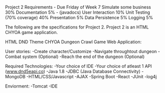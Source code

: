 Project 2 Requirements - Due Friday of Week 7
Simulate some business 30%
Documentation 5% - (javadocs)
User Interaction 10%
Unit Testing (70% coverage) 40%
Presentation 5%
Data Persistence 5%
Logging 5%

The following are the specifications for Project 2.
Project 2 is an HTML CHYOA game application.

HTML DND Theme CHYOA Dungeon Crawl Game Web Application:

User stories:
	-Create character/Customize
	-Navigate throughtout dungeon
	-Combat system (Optional)
	-Reach the end of the dungeon (Optional)



Required Technologies:
	-Your choice of IDE
	-Your choice of atleast 1 API (www.dnd5eapi.co)
	-Java 1.8
	-JDBC (Java Database Connectivity)
	-MongoDB
	-HTML/CSS/Javascript
	-AJAX
        -Spring Boot
	-React
	-JUnit
	-log4j
	
Enviorment:
	-Tomcat
	-IDE

	
